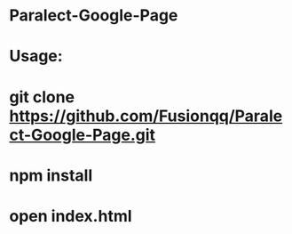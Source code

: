 # Paralect-Google-Page
# Usage:
# git clone https://github.com/Fusionqq/Paralect-Google-Page.git
# npm install
# open index.html
